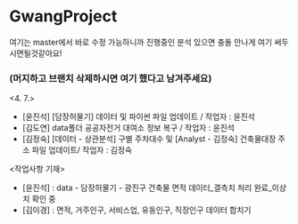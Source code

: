 # GwangProject
여기는 master에서 바로 수정 가능하니까 진행중인 분석 있으면 충돌 안나게 여기 써두시면될것같아요!

### (머지하고 브랜치 삭제하시면 여기 했다고 남겨주세요) ###

<4. 7.>
- [윤진석] [담장허물기] 데이터 및 파이썬 파일 업데이트 / 작업자 : 윤진석
- [김도연] data폴더 공공자전거 대여소 정보 복구 / 작업자 : 윤진석
- [김정숙] [데이터 - 상관분석] 구별 주차대수 및 [Analyst - 김정숙] 건축물대장 주소 파일 업데이트/ 작업자 : 김정숙

<작업사항 기재>
- [윤진석] : data - 담장허물기 - 광진구 건축물 면적 데이터_결측치 처리 완료_이상치 확인 중
- [김이경] : 면적, 거주인구, 서비스업, 유동인구, 직장인구 데이터 합치기
